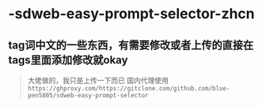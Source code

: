 # -sdweb-easy-prompt-selector-zhcn
## tag词中文的一些东西，有需要修改或者上传的直接在tags里面添加修改就okay
> 大佬做的，我只是上传一下而已
> 国内代理使用
```https://ghproxy.com/https://gitclone.com/github.com/blue-pen5805/sdweb-easy-prompt-selector```
